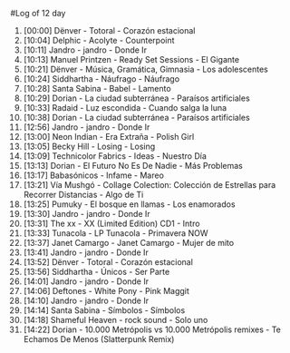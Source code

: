 #Log of 12 day

1. [00:00] Dënver - Totoral - Corazón estacional
1. [10:04] Delphic - Acolyte - Counterpoint
1. [10:11] Jandro - jandro - Donde Ir
1. [10:13] Manuel Printzen - Ready Set Sessions - El Gigante
1. [10:21] Dënver - Música, Gramática, Gimnasia - Los adolescentes
1. [10:24] Siddhartha - Náufrago - Náufrago
1. [10:28] Santa Sabina - Babel - Lamento
1. [10:29] Dorian - La ciudad subterránea - Paraísos artificiales
1. [10:33] Radaid - Luz escondida - Cuando salga la luna
1. [10:38] Dorian - La ciudad subterránea - Paraísos artificiales
1. [12:56] Jandro - jandro - Donde Ir
1. [13:00] Neon Indian - Era Extraña - Polish Girl
1. [13:05] Becky Hill - Losing - Losing
1. [13:09] Technicolor Fabrics - Ideas - Nuestro Día
1. [13:13] Dorian - El Futuro No Es De Nadie - Más Problemas
1. [13:17] Babasónicos - Infame - Mareo
1. [13:21] Vía Mushgó - Collage Colection: Colección de Estrellas para Recorrer Distancias - Algo de Ti
1. [13:25] Pumuky - El bosque en llamas - Los enamorados
1. [13:30] Jandro - jandro - Donde Ir
1. [13:31] The xx - XX (Limited Edition) CD1 - Intro
1. [13:33] Tunacola - LP Tunacola - Primavera NOW
1. [13:37] Janet Camargo - Janet Camargo - Mujer de mito
1. [13:41] Jandro - jandro - Donde Ir
1. [13:52] Dënver - Totoral - Corazón estacional
1. [13:56] Siddhartha - Únicos - Ser Parte
1. [14:01] Jandro - jandro - Donde Ir
1. [14:06] Deftones - White Pony - Pink Maggit
1. [14:10] Jandro - jandro - Donde Ir
1. [14:14] Santa Sabina - Símbolos - Símbolos
1. [14:18] Shameful Heaven - rock sound - Solo uno
1. [14:22] Dorian - 10.000 Metrópolis vs 10.000 Metrópolis remixes - Te Echamos De Menos (Slatterpunk Remix)
